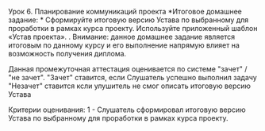 Урок 6. Планирование коммуникаций проекта
*Итоговое домашнее задание: *
Сформируйте итоговую версию Устава по выбранному для проработки в рамках курса проекту.
Используйте приложенный шаблон «Устав проекта».
.
Внимание: данное домашнее задание является итоговым по данному курсу и его выполнение напрямую влияет на возможность получения диплома.

Данная промежуточная аттестация оценивается по системе "зачет" / "не зачет".
"Зачет" ставится, если Слушатель успешно выполнил задачу
"Незачет" ставится ксли улушитель не смог описать итоговую версию Устава

Критерии оценивания:
1 - Слушатель сформировал итоговую версию Устава по выбранному для проработки в рамках курса проекту.

